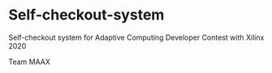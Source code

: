 # Self-checkout-system
Self-checkout system for Adaptive Computing Developer Contest with Xilinx 2020

Team MAAX
